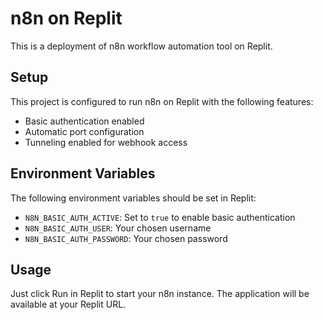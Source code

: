 # n8n on Replit

This is a deployment of n8n workflow automation tool on Replit.

## Setup

This project is configured to run n8n on Replit with the following features:
- Basic authentication enabled
- Automatic port configuration
- Tunneling enabled for webhook access

## Environment Variables

The following environment variables should be set in Replit:
- `N8N_BASIC_AUTH_ACTIVE`: Set to `true` to enable basic authentication
- `N8N_BASIC_AUTH_USER`: Your chosen username
- `N8N_BASIC_AUTH_PASSWORD`: Your chosen password

## Usage

Just click Run in Replit to start your n8n instance. The application will be available at your Replit URL. 